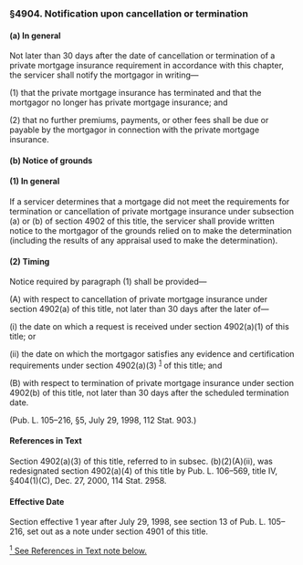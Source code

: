 ### §4904. Notification upon cancellation or termination ###

#### (a) In general ####

Not later than 30 days after the date of cancellation or termination of a private mortgage insurance requirement in accordance with this chapter, the servicer shall notify the mortgagor in writing—

(1) that the private mortgage insurance has terminated and that the mortgagor no longer has private mortgage insurance; and

(2) that no further premiums, payments, or other fees shall be due or payable by the mortgagor in connection with the private mortgage insurance.

#### (b) Notice of grounds ####

#### (1) In general ####

If a servicer determines that a mortgage did not meet the requirements for termination or cancellation of private mortgage insurance under subsection (a) or (b) of section 4902 of this title, the servicer shall provide written notice to the mortgagor of the grounds relied on to make the determination (including the results of any appraisal used to make the determination).

#### (2) Timing ####

Notice required by paragraph (1) shall be provided—

(A) with respect to cancellation of private mortgage insurance under section 4902(a) of this title, not later than 30 days after the later of—

(i) the date on which a request is received under section 4902(a)(1) of this title; or

(ii) the date on which the mortgagor satisfies any evidence and certification requirements under section 4902(a)(3) <sup><a href="#4904_1_target" name="4904_1">1</a></sup> of this title; and

(B) with respect to termination of private mortgage insurance under section 4902(b) of this title, not later than 30 days after the scheduled termination date.

(Pub. L. 105–216, §5, July 29, 1998, 112 Stat. 903.)

#### References in Text ####

Section 4902(a)(3) of this title, referred to in subsec. (b)(2)(A)(ii), was redesignated section 4902(a)(4) of this title by Pub. L. 106–569, title IV, §404(1)(C), Dec. 27, 2000, 114 Stat. 2958.

#### Effective Date ####

Section effective 1 year after July 29, 1998, see section 13 of Pub. L. 105–216, set out as a note under section 4901 of this title.

[<sup>1</sup> See References in Text note below.](#4904_1)